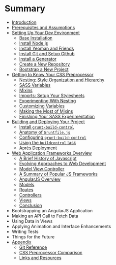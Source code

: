 # Summary

* [Introduction](README.md)
* [Prerequisites and Assumptions](prereqs.md)
* [Setting Up Your Dev Environment](setup_dev_environment/README.md)
    * [Base Installation](setup_dev_environment/base_installation.md)
    * [Install Node.js](setup_dev_environment/install_node.md)
    * [Install Yeoman and Friends](setup_dev_environment/install_yeoman.md)
    * [Install Git and Setup Github](setup_dev_environment/install_git.md)
    * [Install a Generator](setup_dev_environment/install_generator.md)
    * [Create a New Repository](setup_dev_environment/create_repo.md)
    * [Bootstrap a New Project](setup_dev_environment/bootstrap_site.md)
* [Getting to Know Your CSS Preprocessor](css_framework/README.md)
    * [Nesting: Style Organization and Hierarchy](css_framework/nesting.md)
    * [SASS Variables](css_framework/variables.md)
    * [Mixins](css_framework/mixins.md)
    * [Imports: Setup Your Stylesheets](css_framework/nesting_try.md)
    * [Experimenting With Nesting](css_framework/nesting_try2.md)
    * [Customizing Variables](css_framework/variables_try.md)
    * [Making the Most of Mixins](css_framework/mixins_try.md)
    * [Finishing Your SASS Experimentation](css_framework/finishing_css.md)
* [Building and Deploying Your Project](building_projects/README.md)
    * [Install `grunt-build-control`](building_projects/install_buildcontrol.md)
    * [Anatomy of `Gruntfile.js`](building_projects/gruntfile_anatomy.md)
    * [Configuring `grunt-build-control`](building_projects/configuring_buildcontrol.md)
    * [Using the `buildcontrol` task](building_projects/using_buildcontrol.md)
    * [Après Deployment](building_projects/deployment_conclusion.md)
* [Web Application Frameworks Overview](frameworks_overview/README.md)
    * [A Brief History of Javascript](frameworks_overview/js_history.md)
    * [Evolving Approaches to Web Development](frameworks_overview/evolving_websites.md)
    * [Model View Controller](frameworks_overview/mvc.md)
    * [A Summary of Popular JS Frameworks](frameworks_overview/js_frameworks_summary.md)
    * [AngularJS Overview](frameworks_overview/angular_overview.md)
    * [Models](frameworks_overview/ng_models.md)
    * [Routes](frameworks_overview/ng_routes.md)
    * [Controllers](frameworks_overview/ng_controllers.md)
    * [Views](frameworks_overview/ng_views.md)
    * [Conclusion](frameworks_overview/conclusion.md)
* Bootstrapping an AngularJS Application
* Making an API Call to Fetch Data
* Using Data in Views
* Applying Animation and Interface Enhancements
* Writing Tests
* Things for the Future
* [Appendix](appendix/README.md)
    * [Git Reference](appendix/git_reference.md)
    * [CSS Preprocessor Comparison](appendix/preprocessor_comparison.md)
    * [Links and Resources](appendix/links.md)
